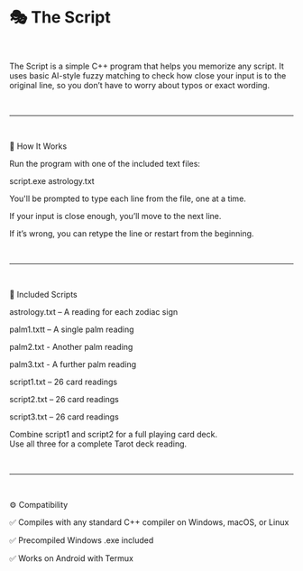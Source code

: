 

# 🎭 The Script

<br>

The Script is a simple C++ program that helps you memorize any script. It uses basic AI-style fuzzy matching to check how close your input is to the original line, so you don’t have to worry about typos or exact wording.

<br>


---

<br>

🧩 How It Works

Run the program with one of the included text files:

script.exe astrology.txt

You'll be prompted to type each line from the file, one at a time.

If your input is close enough, you’ll move to the next line.

If it’s wrong, you can retype the line or restart from the beginning.

<br>

---

<br>

📜 Included Scripts

astrology.txt – A reading for each zodiac sign

palm1.txtt – A single palm reading

palm2.txt - Another palm reading 

palm3.txt - A further palm reading 

script1.txt – 26 card readings

script2.txt – 26 card readings

script3.txt – 26 card readings

Combine script1 and script2 for a full playing card deck.<br>
Use all three for a complete Tarot deck reading.

<br>

---

<br>

⚙️ Compatibility

✅ Compiles with any standard C++ compiler on Windows, macOS, or Linux

✅ Precompiled Windows .exe included

✅ Works on Android with Termux

